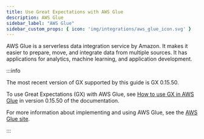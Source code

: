 ```yaml
---
title: Use Great Expectations with AWS Glue
description: AWS Glue
sidebar_label: "AWS Glue"
sidebar_custom_props: { icon: 'img/integrations/aws_glue_icon.svg' }
---
```


AWS Glue is a serverless data integration service by Amazon.  It makes it easier to prepare, move, and integrate data from multiple sources.  It has applications for analytics, machine learning, and application development.

:::info 

The most recent version of GX supported by this guide is GX 0.15.50.

To use Great Expectations (GX) with AWS Glue, see [How to use GX in AWS Glue](/docs/0.15.50/deployment_patterns/how_to_use_great_expectations_in_aws_glue) in version 0.15.50 of the documentation.

For more information about implementing and using AWS Glue, see the [AWS Glue site](https://aws.amazon.com/glue/).

:::
